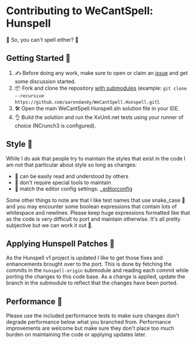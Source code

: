 # Contributing to WeCantSpell: Hunspell

🐝 So, you can't spell either? 🐝

## Getting Started 🎣

1. ✍ Before doing any work, make sure to open or claim an [issue](https://github.com/aarondandy/WeCantSpell.Hunspell/issues) and get some discussion started.
2. 📦 Fork and clone the repository [with submodules](https://git-scm.com/book/en/v2/Git-Tools-Submodules) (example: `git clone --recursive https://github.com/aarondandy/WeCantSpell.Hunspell.git`).
3. 🛠 Open the main WeCantSpell.Hunspell.sln solution file in your IDE.
4. 👌 Build the solution and run the XxUnit.net tests using your runner of choice (NCrunch3 is configured).

## Style 🎩

While I do ask that people try to maintain the styles that exist in the code I am not that particular about style so long as changes:

- 👀 can be easily read and understood by others
- 📐 don't require special tools to maintain
- 📝 match the editor config settings: [..editorconfig](.editorconfig)

Some other things to note are that I like test names that use snake_case 🐍 and you may encounter some boolean expressions that contain lots of whitespace and newlines. Please keep huge expressions formatted like that as the code is very difficult to port and maintain otherwise. It's all pretty subjective but we can work it out 🤝.

## Applying Hunspell Patches 🤕

As the Hunspell v1 project is updated I like to get those fixes and enhancements brought over to the port. This is done by fetching the commits in the `hunspell-origin` submodule and reading each commit while porting the changes to this code base. As a change is applied, update the branch in the submodule to reflect that the changes have been ported.

## Performance 🐌

Please use the included performance tests to make sure changes don't degrade performance below what you branched from. Performance improvements are welcome but make sure they don't place too much burden on maintaining the code or applying updates later.